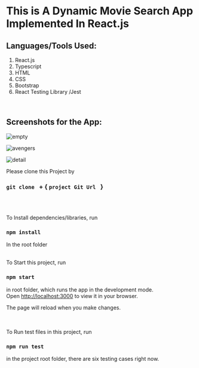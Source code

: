 # This is A Dynamic Movie Search App Implemented In React.js

## Languages/Tools Used:

1. React.js
2. Typescript
3. HTML
4. CSS
5. Bootstrap
6. React Testing Library /Jest


<br>


## Screenshots for the App:

![empty](https://github.com/97-Jeffrey/Movie-Search/blob/master/Doc/Screenshot%202025-01-02%20at%208.27.30%E2%80%AFPM.png?raw=true)

![avengers](https://github.com/97-Jeffrey/Movie-Search/blob/master/Doc/Screenshot%202025-01-02%20at%208.27.07%E2%80%AFPM.png?raw=true)


![detail](https://github.com/97-Jeffrey/Movie-Search/blob/master/Doc/Screenshot%202025-02-09%20at%2010.58.47%E2%80%AFPM.png?raw=true)

Please clone this Project by

### `git clone ` + { `project Git Url ` }

<br>
<br>

To Install dependencies/libraries, run

### `npm install`

In the root folder
<br>
<br>

To Start this project, run

### `npm start`

in root folder, which runs the app in the development mode.\
Open [http://localhost:3000](http://localhost:3000) to view it in your browser.

The page will reload when you make changes.

<br>
<br>
To Run test files in this project,  run

### `npm run test`

in the project root folder, there are six testing cases right now.
